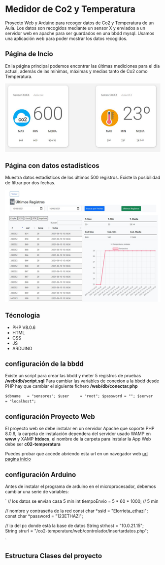 # Medidor de Co2 y Temperatura

Proyecto Web y Arduino para recoger datos de Co2 y Temperatura de un Aula.
Los datos son recogidos mediante un sensor X y enviados a un servidor web en apache para ser guardados en una bbdd mysql.
Usamos una aplicación web para poder mostrar los datos recogidos. 

## Página de Incio

En la página principal podemos encontrar las últimas mediciones para el día actual, además de las mínimas, máximas y medias tanto de Co2 como Temperatura.

![screenshot pagina inicio]( screenshot_home.jpg?raw=true )

## Página con datos estadísticos

Muestra datos estadísticos de los últimos 500 registros.
Existe la posibilidad de filtrar por dos fechas.

![screenshot pagina datos estadisiticos]( screenshot_datos.jpg?raw=true )


## Técnologia

- PHP V8.0.6
- HTML
- CSS
- JS
- ARDUINO



## configuración de la bbdd

Existe un script para crear las bbdd y meter 5 registros de pruebas **/web/db/script.sql**
Para cambiar las variables de conexion a la bbdd desde PHP hay que cambiar el siguiente fichero **/web/db/conectar.php**

`
  $dbname   = "sensores";
  $user     = "root";
  $password = "";
  $server   = "localhost";
`  

## configuración Proyecto Web

El proyecto web se debe instalar en un servidor Apache que soporte PHP 8.0.6, la carpeta de instalación dependera del servidor usado WAMP en **www** y XAMP **htdocs**, el nombre de la carpeta para instalar la App Web debe ser **c02-temperatura**

Puedes probar que accede abriendo esta url en un navegador web [url pagina inicio](//localhost/co2-temperature/web/)

## configuración Arduino

Antes de instalar el programa de arduino en el microprocesador, debemos cambiar una serie de variables:

`
// los datos se envian casa 5 min
int tiempoEnvio = 5 * 60 * 1000; // 5 min

// nombre y contraseña de la red 
const char *ssid = "Elorrieta_ethazi";
const char *password = "123ETHAZI";

// ip del pc donde está la base de datos
String strhost = "10.0.21.15";                             
String strurl = "/co2-temperature/web/controlador/insertardatos.php";

`



## Estructura Clases del proyecto



